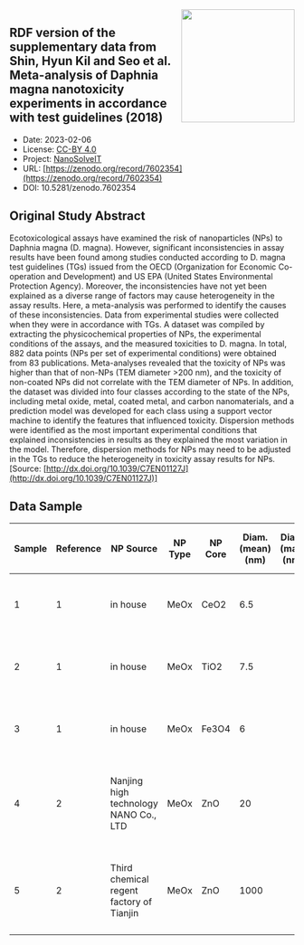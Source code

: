 <img style="float: right; width: 200px" src="https://upload.wikimedia.org/wikipedia/commons/e/e1/NanoCommons-Logo-Large_-_White_Circle_01.png" />


<div style="float: right; width: 200px" class='altmetric-embed' data-badge-type='donut' data-condensed='true' data-badge-details='right' data-doi="10.5281/zenodo.7602354"></div>

## RDF version of the supplementary data from Shin, Hyun Kil and Seo et al. Meta-analysis of Daphnia magna nanotoxicity experiments in accordance with test guidelines (2018)
<script type="application/ld+json">
	{
		"@context": {
			"bs": "https://bioschemas.org/",
			"schema": "https://schema.org/",
			"citation": "schema:citation",
			"name": "schema:name",
			"url": "schema:url",
			"variableMeasured": "schema:variableMeasured"
		},
		"@type": "schema:Dataset",
		"variableMeasured": [
			{
				"@type": "schema:PropertyValue",
				"name": "organism"
			},
			{
				"@type": "schema:PropertyValue",
				"name": "dose"
			},
			{
				"@type": "schema:PropertyValue",
				"name": "expose time"
			},
			{
				"@type": "schema:PropertyValue",
				"name": "toxicological endpoint"
			},
			{
				"@type": "schema:PropertyValue",
				"name": "physicochemical characterization"
			},
			{
				"@type": "schema:PropertyValue",
				"name": "composition"
			},
			{
				"@type": "schema:PropertyValue",
				"name": "size"
			},
			{
				"@type": "schema:PropertyValue",
				"name": "size distribution"
			},
			{
				"@type": "schema:PropertyValue",
				"name": "surface area"
			},
			{
				"@type": "schema:PropertyValue",
				"name": "zeta potential"
			}
		],
		"name": "RDF version of the supplementary data from Shin, Hyun Kil and Seo et al. Meta-analysis of Daphnia magna nanotoxicity experiments in accordance with test guidelines (2018)",
		"schema:description": "This is an RDF version of the dataset published by Shin, Hyun Kil and Seo et al. as a supplement of the study Meta-analysis of Daphnia magna nanotoxicity experiments in accordance with test guidelines. Environ. Sci.: Nano (2018). The original dataset is available online: https://ui.staging.kit.cloud.douglasconnect.com/dataexplorer?dataset=ab2bc1ee-99dc-4ddf-b1f9-9fdeb8a0f48c%3A1&q=%7B%7D. The original publication DOI: http://dx.doi.org/10.1039/C7EN01127J. GitHub repository of the datasets converted to RDF along with RML mappings: https://github.com/ammar257ammar/RDFied-datasets",
		"@id": "https://zenodo.org/record/7602354",
		"url": "https://zenodo.org/record/7602354",
		"citation": "https://zenodo.org/record/7602354",
		"http://purl.org/dc/terms/conformsTo": { "@type": "schema:CreativeWork", "@id": "https://bioschemas.org/profiles/Dataset/0.4-DRAFT" },
		"schema:identifier": "10.5281/zenodo.7602354",
		"schema:license": "https://creativecommons.org/licenses/by/4.0/legalcode",
		"schema:creator": [
		  {
			"@type": "schema:Organization",
			"name": "NanoSolveIT"
		  }
		],
		"schema:datePublished": "2023-02-06"
	}
</script>

* Date: 2023-02-06
* License: [CC-BY 4.0](https://creativecommons.org/licenses/by/4.0/legalcode)
* Project: [NanoSolveIT](https://www.nanosolveit.eu/)
* URL: [https://zenodo.org/record/7602354](https://zenodo.org/record/7602354)
* DOI: 10.5281/zenodo.7602354



## Original Study Abstract

Ecotoxicological assays have examined the risk of nanoparticles (NPs) to Daphnia magna (D. magna). However, significant inconsistencies in assay results have been found among studies conducted according to D. magna test guidelines (TGs) issued from the OECD (Organization for Economic Co-operation and Development) and US EPA (United States Environmental Protection Agency). Moreover, the inconsistencies have not yet been explained as a diverse range of factors may cause heterogeneity in the assay results. Here, a meta-analysis was performed to identify the causes of these inconsistencies. Data from experimental studies were collected when they were in accordance with TGs. A dataset was compiled by extracting the physicochemical properties of NPs, the experimental conditions of the assays, and the measured toxicities to D. magna. In total, 882 data points (NPs per set of experimental conditions) were obtained from 83 publications. Meta-analyses revealed that the toxicity of NPs was higher than that of non-NPs (TEM diameter >200 nm), and the toxicity of non-coated NPs did not correlate with the TEM diameter of NPs. In addition, the dataset was divided into four classes according to the state of the NPs, including metal oxide, metal, coated metal, and carbon nanomaterials, and a prediction model was developed for each class using a support vector machine to identify the features that influenced toxicity. Dispersion methods were identified as the most important experimental conditions that explained inconsistencies in results as they explained the most variation in the model. Therefore, dispersion methods for NPs may need to be adjusted in the TGs to reduce the heterogeneity in toxicity assay results for NPs.  [Source: [http://dx.doi.org/10.1039/C7EN01127J](http://dx.doi.org/10.1039/C7EN01127J)]



## Data Sample

|Sample|Reference|NP Source                               |NP Type|NP Core|Diam. (mean) (nm)|Diam. (max) (nm)|Diam. (min) (nm)|Length (average) (µm)|Length (max) (µm)|Length (min) (µm)|MW (Dalton)|Density (g/L)|Dispersity (original)|Hydrodynamic Size|Dispersity (water)|Surface Area (m2/g)|Agg. (mean) (nm)|Agg. (max) (nm)|Agg. (min) (nm)|Zeta Potential (mV)|Image|Shape |Purity (%)|Coating|Coating Material             |Crystalline|Centrifuge|Stir|Stirring|Stirring Rate|Sonication|Sonication2|Sonication Freq.|Filter|Solubilization Media|Maximal Dose|Minimal Dose|Dissolved Cation (mg/L or %)|pH |Exposure Time|Exposure Day|Water          |Materials in Water|Conc. of Materials|Number of Daphina|Daphnia (hour old)|Test Solution (mL)|Container (mL)|Repeating Number|RPM|Food|Menu|Food Concentration (cells/mL)|Test Solution Renewer (day)|Temperature (℃)|Radiation (m)|EC50 |EC UL|EC LL|Immobilisation Rate|Immobilisation Concentration|LC50 |LC UL|LC LL|Mortality|Mortality Concentration|Others feature                                    |
|------|---------|----------------------------------------|-------|-------|-----------------|----------------|----------------|---------------------|-----------------|-----------------|-----------|-------------|---------------------|-----------------|------------------|-------------------|----------------|---------------|---------------|-------------------|-----|------|----------|-------|-----------------------------|-----------|----------|----|--------|-------------|----------|-----------|----------------|------|--------------------|------------|------------|----------------------------|---|-------------|------------|---------------|------------------|------------------|-----------------|------------------|------------------|--------------|----------------|---|----|----|-----------------------------|---------------------------|---------------|-------------|-----|-----|-----|-------------------|----------------------------|-----|-----|-----|---------|-----------------------|--------------------------------------------------|
|1     |1        |in house                                |MeOx   |CeO2   |6.5              |                |                |                     |                 |                 |           |             |                     |                 |                  |                   |                |               |               |11.5               |1    |sphere|          |0      |hexamethylenetetramine       |           |          |    |        |             |          |           |                |      |                    |            |            |                            |9  |48           |2           |ASTM hard water|                  |                  |10               |24                |20                |50            |3               |0  |0   |    |                             |                           |               |             |12   |11   |15   |50                 |12                          |     |     |     |         |                       |단위 환산 error, water condition, LC -> EC            |
|2     |1        |in house                                |MeOx   |TiO2   |7.5              |                |                |                     |                 |                 |           |             |                     |                 |                  |                   |                |               |               |-42.5              |1    |rod   |          |0      |tetramethylammonium hydroxide|           |          |    |        |             |          |           |                |      |                    |            |            |                            |10 |48           |2           |ASTM hard water|                  |                  |10               |24                |20                |50            |3               |0  |0   |    |                             |                           |               |             |16   |13   |20   |50                 |16                          |     |     |     |         |                       |단위 환산 error, water condition, LC -> EC            |
|3     |1        |in house                                |MeOx   |Fe3O4  |6                |                |                |                     |                 |                 |           |             |                     |                 |                  |                   |                |               |               |-58.4              |1    |sphere|          |0      |tetramethylammonium hydroxide|           |          |    |        |             |          |           |                |      |                    |            |            |                            |10 |48           |2           |ASTM hard water|                  |                  |10               |24                |20                |50            |3               |0  |0   |    |                             |                           |               |             |0.23 |0.17 |0.38 |50                 |0.23                        |     |     |     |         |                       |단위 환산 error, water condition, LC -> EC            |
|4     |2        |Nanjing high technology NANO Co., LTD   |MeOx   |ZnO    |20               |                |                |                     |                 |                 |           |             |                     |                 |                  |                   |                |               |               |                   |0    |      |99.6      |0      |                             |           |          |1   |        |             |          |           |                |      |                    |5           |0.01        |                            |   |48           |2           |ISO water      |                  |                  |10               |24                |30                |100           |6               |140|0   |    |                             |                           |23             |             |0.622|0.805|0.411|0.5                |0.622                       |1.511|2.108|1.12 |50       |1.511                  |bulk, carbon data 추가, 단위 환산 error, water condition|
|5     |2        |Third chemical regent factory of Tianjin|MeOx   |ZnO    |1000             |                |                |                     |                 |                 |           |             |                     |                 |                  |                   |                |               |               |                   |0    |      |99        |0      |                             |           |          |1   |        |             |          |           |                |      |                    |5           |0.01        |                            |   |48           |2           |ISO water      |                  |                  |10               |24                |30                |100           |6               |140|0   |    |                             |                           |23             |             |0.481|0.667|0.301|0.5                |0.481                       |1.25 |1.848|0.985|50       |1.25                   |bulk, carbon data 추가, 단위 환산 error, water condition|

